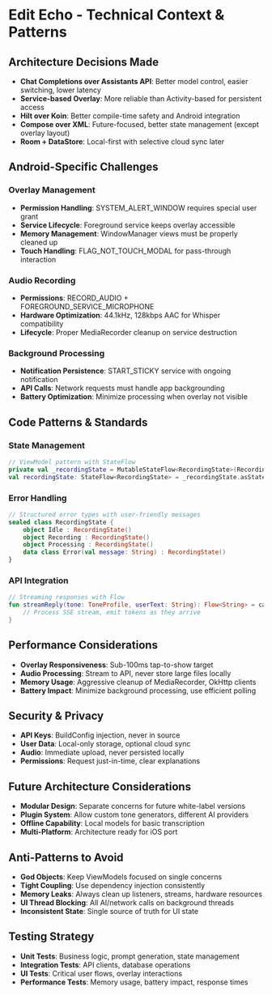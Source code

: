# Edit Echo - Technical Context & Patterns

## Architecture Decisions Made
- **Chat Completions over Assistants API**: Better model control, easier switching, lower latency
- **Service-based Overlay**: More reliable than Activity-based for persistent access
- **Hilt over Koin**: Better compile-time safety and Android integration
- **Compose over XML**: Future-focused, better state management (except overlay layout)
- **Room + DataStore**: Local-first with selective cloud sync later

## Android-Specific Challenges
### Overlay Management
- **Permission Handling**: SYSTEM_ALERT_WINDOW requires special user grant
- **Service Lifecycle**: Foreground service keeps overlay accessible
- **Memory Management**: WindowManager views must be properly cleaned up
- **Touch Handling**: FLAG_NOT_TOUCH_MODAL for pass-through interaction

### Audio Recording
- **Permissions**: RECORD_AUDIO + FOREGROUND_SERVICE_MICROPHONE
- **Hardware Optimization**: 44.1kHz, 128kbps AAC for Whisper compatibility
- **Lifecycle**: Proper MediaRecorder cleanup on service destruction

### Background Processing
- **Notification Persistence**: START_STICKY service with ongoing notification
- **API Calls**: Network requests must handle app backgrounding
- **Battery Optimization**: Minimize processing when overlay not visible

## Code Patterns & Standards
### State Management
```kotlin
// ViewModel pattern with StateFlow
private val _recordingState = MutableStateFlow<RecordingState>(RecordingState.Idle)
val recordingState: StateFlow<RecordingState> = _recordingState.asStateFlow()
```

### Error Handling
```kotlin
// Structured error types with user-friendly messages
sealed class RecordingState {
    object Idle : RecordingState()
    object Recording : RecordingState()
    object Processing : RecordingState()
    data class Error(val message: String) : RecordingState()
}
```

### API Integration
```kotlin
// Streaming responses with Flow
fun streamReply(tone: ToneProfile, userText: String): Flow<String> = callbackFlow {
    // Process SSE stream, emit tokens as they arrive
}
```

## Performance Considerations
- **Overlay Responsiveness**: Sub-100ms tap-to-show target
- **Audio Processing**: Stream to API, never store large files locally
- **Memory Usage**: Aggressive cleanup of MediaRecorder, OkHttp clients
- **Battery Impact**: Minimize background processing, use efficient polling

## Security & Privacy
- **API Keys**: BuildConfig injection, never in source
- **User Data**: Local-only storage, optional cloud sync
- **Audio**: Immediate upload, never persisted locally
- **Permissions**: Request just-in-time, clear explanations

## Future Architecture Considerations
- **Modular Design**: Separate concerns for future white-label versions
- **Plugin System**: Allow custom tone generators, different AI providers
- **Offline Capability**: Local models for basic transcription
- **Multi-Platform**: Architecture ready for iOS port

## Anti-Patterns to Avoid
- **God Objects**: Keep ViewModels focused on single concerns
- **Tight Coupling**: Use dependency injection consistently
- **Memory Leaks**: Always clean up listeners, streams, hardware resources
- **UI Thread Blocking**: All AI/network calls on background threads
- **Inconsistent State**: Single source of truth for UI state

## Testing Strategy
- **Unit Tests**: Business logic, prompt generation, state management
- **Integration Tests**: API clients, database operations
- **UI Tests**: Critical user flows, overlay interactions
- **Performance Tests**: Memory usage, battery impact, response times